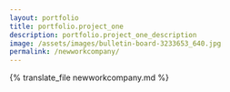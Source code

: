 ```yaml
---
layout: portfolio
title: portfolio.project_one
description: portfolio.project_one_description
image: /assets/images/bulletin-board-3233653_640.jpg
permalink: /newworkcompany/
---
```

{% translate_file newworkcompany.md %}
